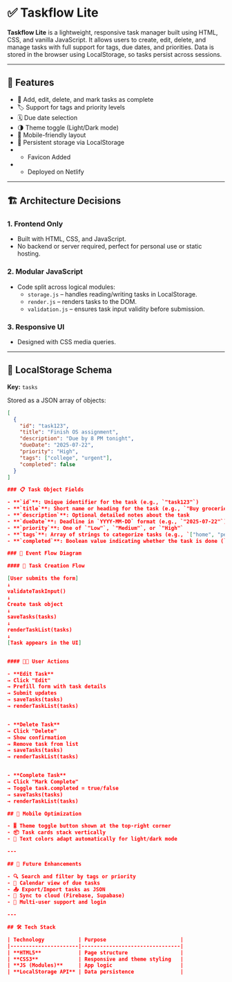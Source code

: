 # ✅ Taskflow Lite

**Taskflow Lite** is a lightweight, responsive task manager built using HTML, CSS, and vanilla JavaScript. It allows users to create, edit, delete, and manage tasks with full support for tags, due dates, and priorities. Data is stored in the browser using LocalStorage, so tasks persist across sessions.

---

## 🚀 Features

- 📌 Add, edit, delete, and mark tasks as complete
- 🏷️ Support for tags and priority levels
- 🗓️ Due date selection
- 🌗 Theme toggle (Light/Dark mode)
- 📱 Mobile-friendly layout
- 💾 Persistent storage via LocalStorage
-  - Favicon Added
-  - Deployed on Netlify

---

## 🏗️ Architecture Decisions

### 1. **Frontend Only**
- Built with HTML, CSS, and JavaScript.
- No backend or server required, perfect for personal use or static hosting.

### 2. **Modular JavaScript**
- Code split across logical modules:
  - `storage.js` – handles reading/writing tasks in LocalStorage.
  - `render.js` – renders tasks to the DOM.
  - `validation.js` – ensures task input validity before submission.

### 3. **Responsive UI**
- Designed with CSS media queries.

---

## 💾 LocalStorage Schema

**Key:** `tasks`

Stored as a JSON array of objects:

```json
[
  {
    "id": "task123",
    "title": "Finish OS assignment",
    "description": "Due by 8 PM tonight",
    "dueDate": "2025-07-22",
    "priority": "High",
    "tags": ["college", "urgent"],
    "completed": false
  }
]

### 📋 Task Object Fields

- **`id`**: Unique identifier for the task (e.g., `"task123"`)
- **`title`**: Short name or heading for the task (e.g., `"Buy groceries"`)
- **`description`**: Optional detailed notes about the task
- **`dueDate`**: Deadline in `YYYY-MM-DD` format (e.g., `"2025-07-22"`)
- **`priority`**: One of `"Low"`, `"Medium"`, or `"High"`
- **`tags`**: Array of strings to categorize tasks (e.g., `["home", "personal"]`)
- **`completed`**: Boolean value indicating whether the task is done (`true` or `false`)

### 🔄 Event Flow Diagram

#### 📝 Task Creation Flow

[User submits the form]
↓
validateTaskInput()
↓
Create task object
↓
saveTasks(tasks)
↓
renderTaskList(tasks)
↓
[Task appears in the UI]


#### 🧑‍💻 User Actions

- **Edit Task**
→ Click "Edit"
→ Prefill form with task details
→ Submit updates
→ saveTasks(tasks)
→ renderTaskList(tasks)


- **Delete Task**
→ Click "Delete"
→ Show confirmation
→ Remove task from list
→ saveTasks(tasks)
→ renderTaskList(tasks)


- **Complete Task**
→ Click "Mark Complete"
→ Toggle task.completed = true/false
→ saveTasks(tasks)
→ renderTaskList(tasks)

## 📱 Mobile Optimization

- 🎚️ Theme toggle button shown at the top-right corner
- 📦 Task cards stack vertically
- 🎨 Text colors adapt automatically for light/dark mode

---

## 🌱 Future Enhancements

- 🔍 Search and filter by tags or priority  
- 📅 Calendar view of due tasks  
- 📤 Export/Import tasks as JSON  
- 🔄 Sync to cloud (Firebase, Supabase)  
- 🔐 Multi-user support and login  

---

## 🛠️ Tech Stack

| Technology           | Purpose                        |
|----------------------|--------------------------------|
| **HTML5**            | Page structure                 |
| **CSS3**             | Responsive and theme styling   |
| **JS (Modules)**     | App logic                      |
| **LocalStorage API** | Data persistence               |

